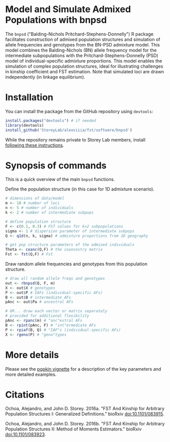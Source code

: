 Model and Simulate Admixed Populations with bnpsd
===

The `bnpsd` ("Balding-Nichols Pritchard-Stephens-Donnelly") R package facilitates construction of admixed population structures and simulation of allele frequencies and genotypes from the BN-PSD admixture model.
This model combines the Balding-Nichols (BN) allele frequency model for the intermediate subpopulations with the Pritchard-Stephens-Donnelly (PSD) model of individual-specific admixture proportions.
This model enables the simulation of complex population structures, ideal for illustrating challenges in kinship coefficient and FST estimation.
Note that simulated loci are drawn independently (in linkage equilibrium).

Installation
===

You can install the package from the GitHub repository using `devtools`:

```R
install.packages("devtools") # if needed
library(devtools)
install_github('StoreyLab/alexviiia/fst/software/bnpsd')
```

While the repository remains private to Storey Lab members, install [following these instructions](https://github.com/StoreyLab/misc/blob/master/github.md).

Synopsis of commands
===

This is a quick overview of the main `bnpsd` functions.

Define the population structure (in this case for 1D admixture scenario).
```R
# dimensions of data/model
m <- 10 # number of loci
n <- 5 # number of individuals
k <- 2 # number of intermediate subpops

# define population structure
F <- c(0.1, 0.3) # FST values for k=2 subpopulations
sigma <- 1 # dispersion parameter of intermediate subpops
Q <- q1d(n, k, sigma) # admixture proportions from 1D geography

# get pop structure parameters of the admixed individuals
Theta <- coanc(Q,F) # the coancestry matrix
Fst <- fst(Q,F) # Fst
```

Draw random allele frequencies and genotypes from this population structure.
```R
# draw all random allele freqs and genotypes
out <- rbnpsd(Q, F, m)
X <- out$X # genotypes
P <- out$P # IAFs (individual-specific AFs)
B <- out$B # intermediate AFs
pAnc <- out$Pa # ancestral AFs

# OR... draw each vector or matrix separately
# provided for additional flexibility
pAnc <- rpanc(m) # "anc"estral AFs
B <- rpint(pAnc, F) # "int"ermediate AFs
P <- rpiaf(B, Q) # "IAF"s (individual-specific AFs)
X <- rgeno(P) # "geno"types
```


More details
===

Please see the [popkin vignette](https://github.com/StoreyLab/alexviiia/blob/master/fst/software/bnpsd/inst/doc/bnpsd.pdf) for a description of the key parameters and more detailed examples.

Citations
===

Ochoa, Alejandro, and John D. Storey. 2016a. "FST And Kinship for Arbitrary Population Structures I: Generalized Definitions." bioRxiv [doi:10.1101/083915](http://doi.org/10.1101/083915).

Ochoa, Alejandro, and John D. Storey. 2016b. "FST And Kinship for Arbitrary Population Structures II: Method of Moments Estimators." bioRxiv [doi:10.1101/083923](http://doi.org/10.1101/083923).
